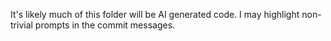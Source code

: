 It's likely much of this folder will be AI generated code. I may highlight non-trivial prompts in the commit messages.